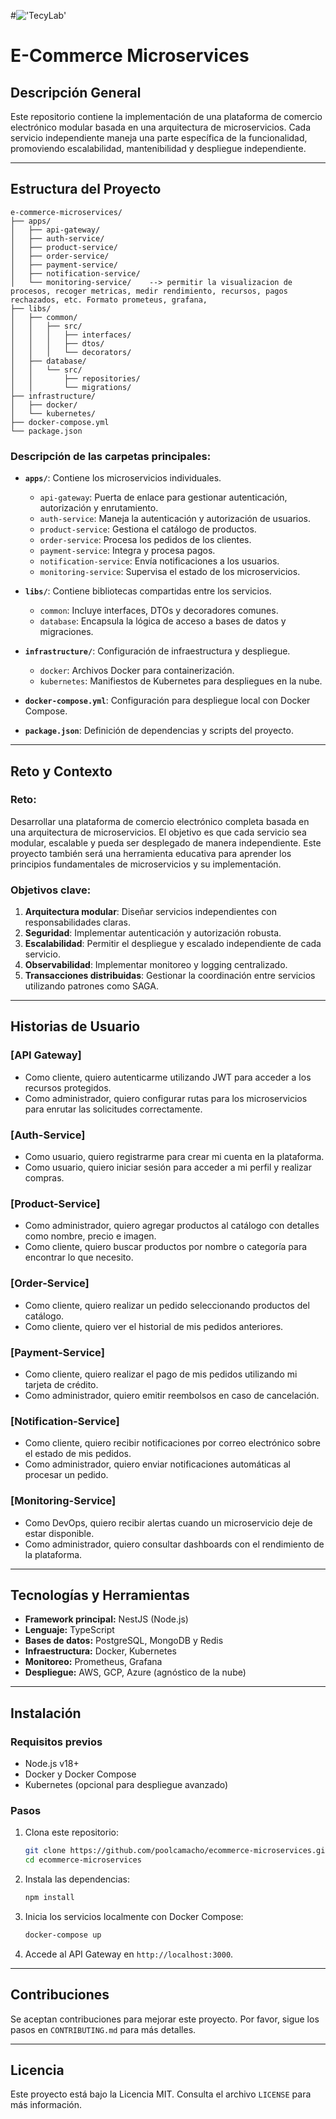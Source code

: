 #!['TecyLab'](./assets/images/microservices-architecture.svg)

# E-Commerce Microservices

## Descripción General
Este repositorio contiene la implementación de una plataforma de comercio electrónico modular basada en una arquitectura de microservicios. Cada servicio independiente maneja una parte específica de la funcionalidad, promoviendo escalabilidad, mantenibilidad y despliegue independiente.

---

## Estructura del Proyecto
```
e-commerce-microservices/
├── apps/
│   ├── api-gateway/
│   ├── auth-service/
│   ├── product-service/
│   ├── order-service/
│   ├── payment-service/
│   ├── notification-service/
│   └── monitoring-service/    --> permitir la visualizacion de procesos, recoger metricas, medir rendimiento, recursos, pagos rechazados, etc. Formato prometeus, grafana, 
├── libs/
│   ├── common/
│   │   ├── src/
│   │   │   ├── interfaces/
│   │   │   ├── dtos/
│   │   │   └── decorators/
│   ├── database/
│   │   └── src/
│   │       ├── repositories/
│   │       └── migrations/
├── infrastructure/
│   ├── docker/
│   └── kubernetes/
├── docker-compose.yml
└── package.json
```

### Descripción de las carpetas principales:
- **`apps/`**: Contiene los microservicios individuales.
  - `api-gateway`: Puerta de enlace para gestionar autenticación, autorización y enrutamiento.
  - `auth-service`: Maneja la autenticación y autorización de usuarios.
  - `product-service`: Gestiona el catálogo de productos.
  - `order-service`: Procesa los pedidos de los clientes.
  - `payment-service`: Integra y procesa pagos.
  - `notification-service`: Envía notificaciones a los usuarios.
  - `monitoring-service`: Supervisa el estado de los microservicios.

- **`libs/`**: Contiene bibliotecas compartidas entre los servicios.
  - `common`: Incluye interfaces, DTOs y decoradores comunes.
  - `database`: Encapsula la lógica de acceso a bases de datos y migraciones.

- **`infrastructure/`**: Configuración de infraestructura y despliegue.
  - `docker`: Archivos Docker para containerización.
  - `kubernetes`: Manifiestos de Kubernetes para despliegues en la nube.

- **`docker-compose.yml`**: Configuración para despliegue local con Docker Compose.
- **`package.json`**: Definición de dependencias y scripts del proyecto.

---

## Reto y Contexto

### Reto:
Desarrollar una plataforma de comercio electrónico completa basada en una arquitectura de microservicios. El objetivo es que cada servicio sea modular, escalable y pueda ser desplegado de manera independiente. Este proyecto también será una herramienta educativa para aprender los principios fundamentales de microservicios y su implementación.

### Objetivos clave:
1. **Arquitectura modular**: Diseñar servicios independientes con responsabilidades claras.
2. **Seguridad**: Implementar autenticación y autorización robusta.
3. **Escalabilidad**: Permitir el despliegue y escalado independiente de cada servicio.
4. **Observabilidad**: Implementar monitoreo y logging centralizado.
5. **Transacciones distribuidas**: Gestionar la coordinación entre servicios utilizando patrones como SAGA.

---

## Historias de Usuario

### **[API Gateway]**
- Como cliente, quiero autenticarme utilizando JWT para acceder a los recursos protegidos.
- Como administrador, quiero configurar rutas para los microservicios para enrutar las solicitudes correctamente.

### **[Auth-Service]**
- Como usuario, quiero registrarme para crear mi cuenta en la plataforma.
- Como usuario, quiero iniciar sesión para acceder a mi perfil y realizar compras.

### **[Product-Service]**
- Como administrador, quiero agregar productos al catálogo con detalles como nombre, precio e imagen.
- Como cliente, quiero buscar productos por nombre o categoría para encontrar lo que necesito.

### **[Order-Service]**
- Como cliente, quiero realizar un pedido seleccionando productos del catálogo.
- Como cliente, quiero ver el historial de mis pedidos anteriores.

### **[Payment-Service]**
- Como cliente, quiero realizar el pago de mis pedidos utilizando mi tarjeta de crédito.
- Como administrador, quiero emitir reembolsos en caso de cancelación.

### **[Notification-Service]**
- Como cliente, quiero recibir notificaciones por correo electrónico sobre el estado de mis pedidos.
- Como administrador, quiero enviar notificaciones automáticas al procesar un pedido.

### **[Monitoring-Service]**
- Como DevOps, quiero recibir alertas cuando un microservicio deje de estar disponible.
- Como administrador, quiero consultar dashboards con el rendimiento de la plataforma.

---

## Tecnologías y Herramientas
- **Framework principal:** NestJS (Node.js)
- **Lenguaje:** TypeScript
- **Bases de datos:** PostgreSQL, MongoDB y Redis
- **Infraestructura:** Docker, Kubernetes
- **Monitoreo:** Prometheus, Grafana
- **Despliegue:** AWS, GCP, Azure (agnóstico de la nube)

---

## Instalación
### Requisitos previos
- Node.js v18+
- Docker y Docker Compose
- Kubernetes (opcional para despliegue avanzado)

### Pasos
1. Clona este repositorio:
   ```bash
   git clone https://github.com/poolcamacho/ecommerce-microservices.git
   cd ecommerce-microservices
   ```
2. Instala las dependencias:
   ```bash
   npm install
   ```
3. Inicia los servicios localmente con Docker Compose:
   ```bash
   docker-compose up
   ```
4. Accede al API Gateway en `http://localhost:3000`.

---

## Contribuciones
Se aceptan contribuciones para mejorar este proyecto. Por favor, sigue los pasos en `CONTRIBUTING.md` para más detalles.

---

## Licencia
Este proyecto está bajo la Licencia MIT. Consulta el archivo `LICENSE` para más información.